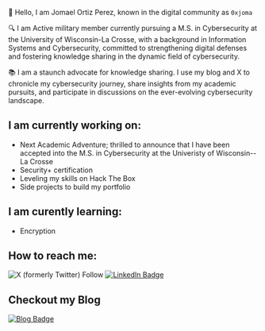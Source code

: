 👋 Hello, I am Jomael Ortiz Perez, known in the digital community as `0xjoma`

🔍 I am Active military member currently pursuing a M.S. in Cybersecurity at the University of Wisconsin-La Crosse, with a background in Information Systems and Cybersecurity, committed to strengthening digital defenses and fostering knowledge sharing in the dynamic field of cybersecurity.

📚 I am a staunch advocate for knowledge sharing. I use my blog and X to chronicle my cybersecurity journey, share insights from my academic pursuits, and participate in discussions on the ever-evolving cybersecurity landscape.

## I am currently working on:
* Next Academic Adventure; thrilled to announce that I have been accepted into the M.S. in Cybersecurity at the Univeristy of Wisconsin--La Crosse
* Security+ certification
* Leveling my skills on Hack The Box
* Side projects to build my portfolio

## I am curently learning:
* Encryption

## How to reach me: 
![X (formerly Twitter) Follow](https://img.shields.io/twitter/follow/0xjoma) 
[![LinkedIn Badge](https://img.shields.io/badge/LinkedIn-Profile-blue)](https://www.linkedin.com/in/jomael-ortiz-perez-1384ba27b/)

## Checkout my Blog

[![Blog Badge](https://img.shields.io/badge/Blog-Visit-brightgreen)](https://0xjoma.github.io/)

